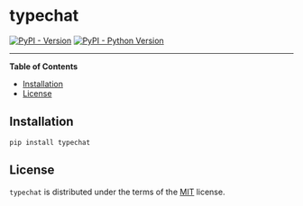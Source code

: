 # typechat

[![PyPI - Version](https://img.shields.io/pypi/v/typechat.svg)](https://pypi.org/project/typechat)
[![PyPI - Python Version](https://img.shields.io/pypi/pyversions/typechat.svg)](https://pypi.org/project/typechat)

-----

**Table of Contents**

- [Installation](#installation)
- [License](#license)

## Installation

```console
pip install typechat
```

## License

`typechat` is distributed under the terms of the [MIT](https://spdx.org/licenses/MIT.html) license.
